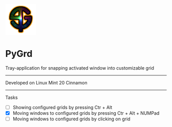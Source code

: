 ![Alt text](PyGrd_96.png?raw=true "Title")
# PyGrd
Tray-application for snapping activated window into customizable grid
***
Developed on Linux Mint 20 Cinnamon
***
Tasks
- [ ] Showing configured grids by pressing Ctr + Alt
- [x] Moving windows to configured grids by pressing Ctr + Alt + NUMPad
- [ ] Moving windows to configured grids by clicking on grid
